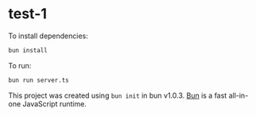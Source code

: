 # test-1

To install dependencies:

```bash
bun install
```

To run:

```bash
bun run server.ts
```

This project was created using `bun init` in bun v1.0.3. [Bun](https://bun.sh) is a fast all-in-one JavaScript runtime.
